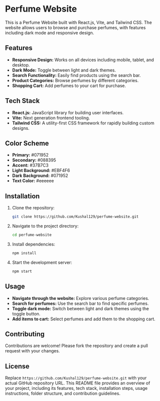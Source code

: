 # Perfume Website

This is a Perfume Website built with React.js, Vite, and Tailwind CSS. The website allows users to browse and purchase perfumes, with features including dark mode and responsive design.

## Features

- **Responsive Design:** Works on all devices including mobile, tablet, and desktop.
- **Dark Mode:** Toggle between light and dark themes.
- **Search Functionality:** Easily find products using the search bar.
- **Product Categories:** Browse perfumes by different categories.
- **Shopping Cart:** Add perfumes to your cart for purchase.

## Tech Stack

- **React.js:** JavaScript library for building user interfaces.
- **Vite:** Next generation frontend tooling.
- **Tailwind CSS:** A utility-first CSS framework for rapidly building custom designs.

## Color Scheme

- **Primary:** #071952
- **Secondary:** #088395
- **Accent:** #37B7C3
- **Light Background:** #EBF4F6
- **Dark Background:** #071952
- **Text Color:** #eeeeee


## Installation

1. Clone the repository:
    ```bash
    git clone https://github.com/Kushal129/perfume-website.git
    ```
2. Navigate to the project directory:
    ```bash
    cd perfume-website
    ```
3. Install dependencies:
    ```bash
    npm install
    ```
4. Start the development server:
    ```bash
    npm start
    ```


## Usage

- **Navigate through the website:** Explore various perfume categories.
- **Search for perfumes:** Use the search bar to find specific perfumes.
- **Toggle dark mode:** Switch between light and dark themes using the toggle button.
- **Add items to cart:** Select perfumes and add them to the shopping cart.

## Contributing

Contributions are welcome! Please fork the repository and create a pull request with your changes.

## License

Replace `https://github.com/Kushal129/perfume-website.git` with your actual GitHub repository URL. This README file provides an overview of your project, including its features, tech stack, installation steps, usage instructions, folder structure, and contribution guidelines.
